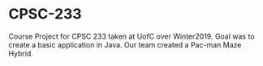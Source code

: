 # CPSC-233
Course Project for CPSC 233 taken at UofC over Winter2019. Goal was to create a basic application in Java. Our team created a Pac-man Maze Hybrid. 
